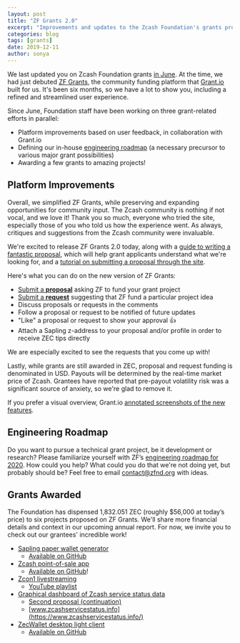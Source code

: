 ```yaml
---
layout: post
title: "ZF Grants 2.0"
excerpt: "Improvements and updates to the Zcash Foundation's grants program."
categories: blog
tags: [grants]
date: 2019-12-11
author: sonya
---
```


We last updated you on Zcash Foundation grants [in June](https://www.zfnd.org/blog/grant-platform-update/). At the time, we had just debuted [ZF Grants](https://grants.zfnd.org/), the community funding platform that [Grant.io](https://grant.io/) built for us. It's been six months, so we have a lot to show you, including a refined and streamlined user experience.

Since June, Foundation staff have been working on three grant-related efforts in parallel:

* Platform improvements based on user feedback, in collaboration with Grant.io
* Defining our in-house [engineering roadmap](https://www.zfnd.org/blog/eng-roadmap-2020/) (a necessary precursor to various major grant possibilities)
* Awarding a few grants to amazing projects!

## Platform Improvements

Overall, we simplified ZF Grants, while preserving and expanding opportunities for community input. The Zcash community is nothing if not vocal, and we love it! Thank you so much, everyone who tried the site, especially those of you who told us how the experience went. As always, critiques and suggestions from the Zcash community were invaluable.

We're excited to release ZF Grants 2.0 today, along with a [guide to writing a fantastic proposal](https://grants.zfnd.org/guide), which will help grant applicants understand what we're looking for, and a [tutorial on submitting a proposal through the site](https://grants.zfnd.org/proposal-tutorial).

Here's what you can do on the new version of ZF Grants:

* [Submit a **proposal**](https://grants.zfnd.org/create) asking ZF to fund your grant project
* [Submit a **request**](https://grants.zfnd.org/create-request) suggesting that ZF fund a particular project idea
* Discuss proposals or requests in the comments
* Follow a proposal or request to be notified of future updates
* "Like" a proposal or request to show your approval 👍
* Attach a Sapling z-address to your proposal and/or profile in order to receive ZEC tips directly

We are especially excited to see the requests that you come up with!

Lastly, while grants are still awarded in ZEC, proposal and request funding is denominated in USD. Payouts will be determined by the real-time market price of Zcash. Grantees have reported that pre-payout volatility risk was a significant source of anxiety, so we're glad to remove it.

If you prefer a visual overview, Grant.io [annotated screenshots of the new features](https://docs.google.com/document/d/1OgBT5XE0BPnfb-HCQ9fhVR9ls6tG677NiIi1uzC0lSo/edit).

## Engineering Roadmap

Do you want to pursue a technical grant project, be it development or research? Please familiarize yourself with ZF’s [engineering roadmap for 2020](https://www.zfnd.org/blog/eng-roadmap-2020/). How could you help? What could you do that we're not doing yet, but probably should be? Feel free to email contact@zfnd.org with ideas.

## Grants Awarded

The Foundation has dispensed 1,832.051 ZEC (roughly $56,000 at today’s price) to six projects proposed on ZF Grants. We'll share more financial details and context in our upcoming annual report. For now, we invite you to check out our grantees' incredible work!

* [Sapling paper wallet generator](https://grants.zfnd.org/proposals/575713843-zcash-sapling-offline-paperwallet-generatator)
  * [Available on GitHub](https://github.com/adityapk00/zecpaperwallet)
* [Zcash point-of-sale app](https://grants.zfnd.org/proposals/651588973-zcash-point-of-sale)
  * [Available on GitHub](https://github.com/ChileBob/Zatsuma)!
* [Zcon1 livestreaming](https://grants.zfnd.org/proposals/711313752-zcon1-live-video-broadcast-and-recording)
  * [YouTube playlist](https://www.youtube.com/playlist?list=PL40dyJ0UYTLLjPZaKjdhMoCNanb77_Ztj)
* [Graphical dashboard of Zcash service status data](https://grants.zfnd.org/proposals/761374418-zcash-service-status-dashboard)
  * [Second proposal (continuation)](https://grants.zfnd.org/proposals/1056381263-zcash-service-status-dashboard-proposal-01-revised)
  * [www.zcashservicestatus.info](https://www.zcashservicestatus.info/)
* [ZecWallet desktop light client](https://grants.zfnd.org/proposals/1726546144-zecwallet-desktop-light-client)
  * [Available on GitHub](https://github.com/adityapk00/zecwallet-lite)
